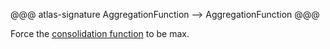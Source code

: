 @@@ atlas-signature
AggregationFunction
-->
AggregationFunction
@@@

Force the [consolidation function](../../concepts/consolidation.md) to be max.
